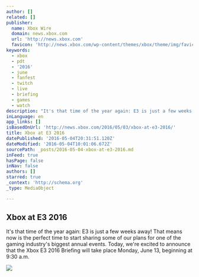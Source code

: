 ```yaml
---
author: []
related: []
publisher:
  name: Xbox Wire
  domain: news.xbox.com
  url: 'http://news.xbox.com'
  favicon: 'http://news.xbox.com/wp-content/themes/xbox/theme/img/favicons/favicon.ico'
keywords:
  - xbox
  - pdt
  - '2016'
  - june
  - fanfest
  - twitch
  - live
  - briefing
  - games
  - watch
description: "It's that time of the year again: E3 is just a few weeks away! That means now is the perfect time to start sharing some of our plans for one of the gaming industry's biggest annual events. Today, we're excited to announce that the Xbox E3 2016 Briefing will take place Monday, June 13, beginning at 9:30 a.m."
inLanguage: en
app_links: []
isBasedOnUrl: 'http://news.xbox.com/2016/05/03/xbox-at-e3-2016/'
title: Xbox at E3 2016
datePublished: '2016-05-04T20:31:51.120Z'
dateModified: '2016-05-04T10:01:06.672Z'
sourcePath: _posts/2016-05-04-xbox-at-e3-2016.md
inFeed: true
hasPage: false
inNav: false
authors: []
starred: true
_context: 'http://schema.org'
_type: MediaObject

---
```

<article style=""><h1>Xbox at E3 2016</h1><p>It's that time of the year again: E3 is just a few weeks away! That means now is the perfect time to start sharing some of our plans for one of the gaming industry's biggest annual events. Today, we're excited to announce that the Xbox E3 2016 Briefing will take place Monday, June 13, beginning at 9:30 a.m.</p><img src="http://news.xbox.com/wp-content/uploads/XboxE3Hero1-940x520.jpg" /></article>